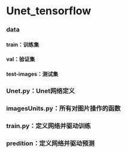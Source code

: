 # Unet_tensorflow
### data
#### train：训练集   
#### val：验证集  
#### test-images：测试集  

### Unet.py：Unet网络定义
### imagesUnits.py：所有对图片操作的函数
### train.py：定义网络并驱动训练
### predition：定义网络并驱动预测

